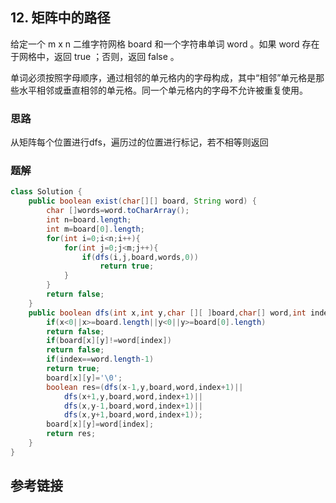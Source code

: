 ## 12. 矩阵中的路径
 给定一个 m x n 二维字符网格 board 和一个字符串单词 word 。如果 word 存在于网格中，返回 true ；否则，返回 false 。

单词必须按照字母顺序，通过相邻的单元格内的字母构成，其中“相邻”单元格是那些水平相邻或垂直相邻的单元格。同一个单元格内的字母不允许被重复使用。


### 思路
从矩阵每个位置进行dfs，遍历过的位置进行标记，若不相等则返回
### 题解
```java
class Solution {
    public boolean exist(char[][] board, String word) {
        char []words=word.toCharArray();
        int n=board.length;
        int m=board[0].length;
        for(int i=0;i<n;i++){
            for(int j=0;j<m;j++){
                if(dfs(i,j,board,words,0))
                    return true;
            }
        }
        return false;
    }
    public boolean dfs(int x,int y,char [][ ]board,char[] word,int index){
        if(x<0||x>=board.length||y<0||y>=board[0].length)
        return false;
        if(board[x][y]!=word[index])
        return false;
        if(index==word.length-1)
        return true;
        board[x][y]='\0';
        boolean res=(dfs(x-1,y,board,word,index+1)||
            dfs(x+1,y,board,word,index+1)||
            dfs(x,y-1,board,word,index+1)||
            dfs(x,y+1,board,word,index+1));
        board[x][y]=word[index];
        return res;
    }
}
```
## 参考链接